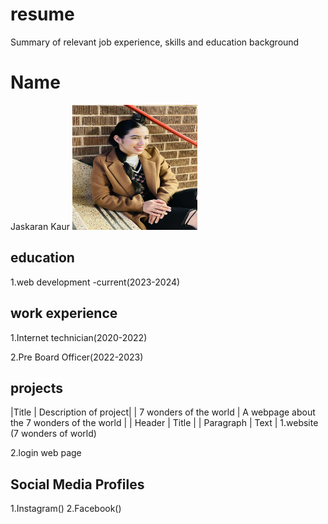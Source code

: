 # resume
Summary of relevant job experience, skills and education background

# Name
Jaskaran Kaur
<img src=jas.jpg width="200px" height="200px">
## education
1.web development -current(2023-2024)

## work experience
1.Internet technician(2020-2022)

2.Pre Board Officer(2022-2023)


## projects
|Title  |  Description of project|
| 7 wonders of the world | A webpage about the 7 wonders of the world |
| Header | Title |
| Paragraph | Text |
1.website (7 wonders of world)

2.login web page

## Social Media Profiles
1.Instagram()
2.Facebook()




